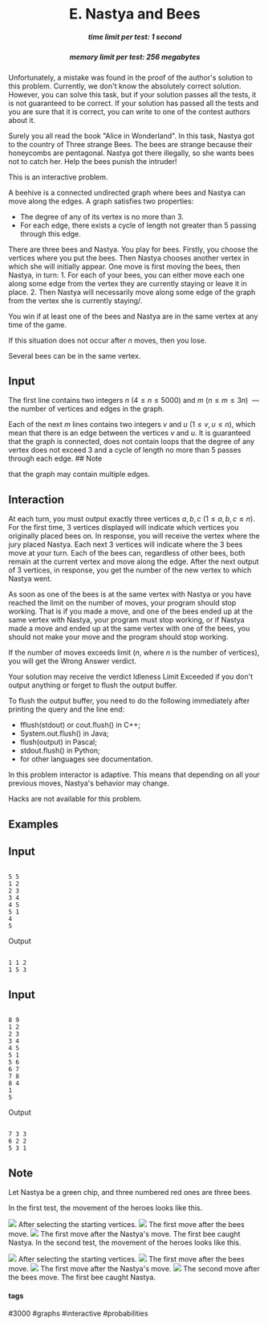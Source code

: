 <h1 style='text-align: center;'> E. Nastya and Bees</h1>

<h5 style='text-align: center;'>time limit per test: 1 second</h5>
<h5 style='text-align: center;'>memory limit per test: 256 megabytes</h5>

Unfortunately, a mistake was found in the proof of the author's solution to this problem. Currently, we don't know the absolutely correct solution. However, you can solve this task, but if your solution passes all the tests, it is not guaranteed to be correct. If your solution has passed all the tests and you are sure that it is correct, you can write to one of the contest authors about it.

 Surely you all read the book "Alice in Wonderland". In this task, Nastya got to the country of Three strange Bees. The bees are strange because their honeycombs are pentagonal. Nastya got there illegally, so she wants bees not to catch her. Help the bees punish the intruder! 

This is an interactive problem.

A beehive is a connected undirected graph where bees and Nastya can move along the edges. A graph satisfies two properties: 

* The degree of any of its vertex is no more than $3$.
* For each edge, there exists a cycle of length not greater than $5$ passing through this edge.

 There are three bees and Nastya. You play for bees. Firstly, you choose the vertices where you put the bees. Then Nastya chooses another vertex in which she will initially appear. One move is first moving the bees, then Nastya, in turn: 1. For each of your bees, you can either move each one along some edge from the vertex they are currently staying or leave it in place.
2. Then Nastya will necessarily move along some edge of the graph from the vertex she is currently staying/.

You win if at least one of the bees and Nastya are in the same vertex at any time of the game.

If this situation does not occur after $n$ moves, then you lose.

Several bees can be in the same vertex.

## Input

The first line contains two integers $n$ $(4 \leq n \leq 5000)$ and $m$ $(n \leq m \leq 3n)$  — the number of vertices and edges in the graph.

Each of the next $m$ lines contains two integers $v$ and $u$ $(1 \leq v, u \leq n)$, which mean that there is an edge between the vertices $v$ and $u$. It is guaranteed that the graph is connected, does not contain loops that the degree of any vertex does not exceed $3$ and a cycle of length no more than $5$ passes through each edge. ## Note

 that the graph may contain multiple edges.

## Interaction

At each turn, you must output exactly three vertices $a, b, c$ $(1 \leq a, b, c \leq n)$. For the first time, $3$ vertices displayed will indicate which vertices you originally placed bees on. In response, you will receive the vertex where the jury placed Nastya. Each next $3$ vertices will indicate where the $3$ bees move at your turn. Each of the bees can, regardless of other bees, both remain at the current vertex and move along the edge. After the next output of $3$ vertices, in response, you get the number of the new vertex to which Nastya went.

As soon as one of the bees is at the same vertex with Nastya or you have reached the limit on the number of moves, your program should stop working. That is if you made a move, and one of the bees ended up at the same vertex with Nastya, your program must stop working, or if Nastya made a move and ended up at the same vertex with one of the bees, you should not make your move and the program should stop working.

If the number of moves exceeds limit ($n$, where $n$ is the number of vertices), you will get the Wrong Answer verdict.

Your solution may receive the verdict Idleness Limit Exceeded if you don't output anything or forget to flush the output buffer.

To flush the output buffer, you need to do the following immediately after printing the query and the line end:

* fflush(stdout) or cout.flush() in C++;
* System.out.flush() in Java;
* flush(output) in Pascal;
* stdout.flush() in Python;
* for other languages see documentation.

In this problem interactor is adaptive. This means that depending on all your previous moves, Nastya's behavior may change.

Hacks are not available for this problem.

## Examples

## Input


```

5 5
1 2
2 3
3 4
4 5
5 1
4
5
```
Output
```

1 1 2
1 5 3
```
## Input


```

8 9
1 2
2 3
3 4
4 5
5 1
5 6
6 7
7 8
8 4
1
5
```
Output
```

7 3 3
6 2 2
5 3 1
```
## Note

Let Nastya be a green chip, and three numbered red ones are three bees.

In the first test, the movement of the heroes looks like this.

 ![](images/c272d9bbf84f7af62b88946b85e60969ac5d84bd.png) After selecting the starting vertices.  ![](images/602ed1429a012600b037447f89797ed7ccc4ca52.png) The first move after the bees move.  ![](images/399639c28c29178e8f3d5f023ba30360b8609f64.png) The first move after the Nastya's move. The first bee caught Nastya. In the second test, the movement of the heroes looks like this.

 ![](images/e43d3c0e18e637ca84771ad4811899ba911880d2.png) After selecting the starting vertices.  ![](images/255504d0e8872e4df03360a993ca349cd9741db4.png) The first move after the bees move.  ![](images/7f663d0e3901604481c18a3e97e6861480c1468c.png) The first move after the Nastya's move.  ![](images/af912445c35da0b5852dbe46dd84137c5267aa14.png) The second move after the bees move. The first bee caught Nastya. 

#### tags 

#3000 #graphs #interactive #probabilities 